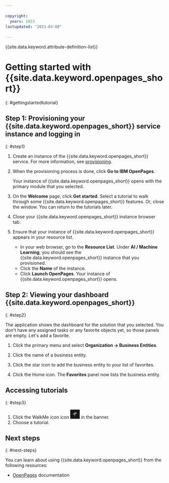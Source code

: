 ```yaml
---

copyright:
  years: 2023
lastupdated: "2023-03-08"

---
```

{{site.data.keyword.attribute-definition-list}}

<!--To do: selecting the base currency for an instance -->

# Getting started with {{site.data.keyword.openpages_short}}
{: #gettingstartedtutorial}

## Step 1: Provisioning your {{site.data.keyword.openpages_short}} service instance and logging in
{: #step1}

1. Create an instance of the {{site.data.keyword.openpages_short}} service. For more information, see [provisioning](provisioning.md).

2. When the provisioning process is done, click **Go to IBM OpenPages**.

   Your instance of {{site.data.keyword.openpages_short}} opens with the primary module that you selected.

3. On the **Welcome** page, click **Get started**.
   Select a tutorial to walk through some {{site.data.keyword.openpages_short}} features.
   Or, close the window. You can return to the tutorials later.

4. Close your {{site.data.keyword.openpages_short}} instance browser tab.

5. Ensure that your instance of {{site.data.keyword.openpages_short}} appears in your resource list.

   * In your web browser, go to the **Resource List**. Under **AI / Machine Learning**, you should see the {{site.data.keyword.openpages_short}} instance that you provisioned.
   * Click the **Name** of the instance.
   * Click **Launch OpenPages**. Your instance of {{site.data.keyword.openpages_short}} opens.

## Step 2: Viewing your dashboard {{site.data.keyword.openpages_short}}
{: #step2}

The application shows the dashboard for the solution that you selected. You don't have any assigned tasks or any favorite objects yet, so those panels are empty. Let's add a favorite.

1. Click the primary menu and select **Organization -> Business Entities**.

2. Click the name of a business entity.

3. Click the star icon to add the business entity to your list of favorites.

4. Click the Home icon.
   The **Favorites** panel now lists the business entity.

## Accessing tutorials
{: #step3}

1. Click the WalkMe icon icon ![WalkMe icon](walkme_icon.png) in the banner.
2. Choose a tutorial.


## Next steps
{: #next-steps}

You can learn about using {{site.data.keyword.openpages_short}} from the following resources:

* [OpenPages](https://www.ibm.com/docs/en/opw/9.0.0) documentation
